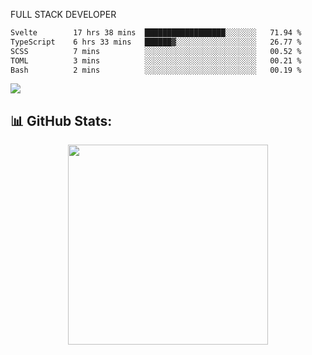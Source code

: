 FULL  STACK DEVELOPER

 <!--START_SECTION:waka-->

```txt
Svelte        17 hrs 38 mins  ██████████████████░░░░░░░   71.94 %
TypeScript    6 hrs 33 mins   ██████▓░░░░░░░░░░░░░░░░░░   26.77 %
SCSS          7 mins          ░░░░░░░░░░░░░░░░░░░░░░░░░   00.52 %
TOML          3 mins          ░░░░░░░░░░░░░░░░░░░░░░░░░   00.21 %
Bash          2 mins          ░░░░░░░░░░░░░░░░░░░░░░░░░   00.19 %
```

<!--END_SECTION:waka-->

  <p align="start">
   
<a href="https://linkedin.com/in/Abhishek">
<img src="https://skillicons.dev/icons?i=cpp,java,python,html,css,js,postgres,mongodb,linux,bash,git,github,react,express,nodejs,nextjs,gcp,docker,vscode,postman,powershell,githubactions,&theme=dark&perline=10" />
</a>
</p>



## 📊 GitHub Stats:

 <div align="center">

 <!-- github streak start -->

<img width=320 src="https://github-readme-streak-stats.herokuapp.com/?user=Abhishek9503&layout=compact"  />

<!-- github streak end -->
